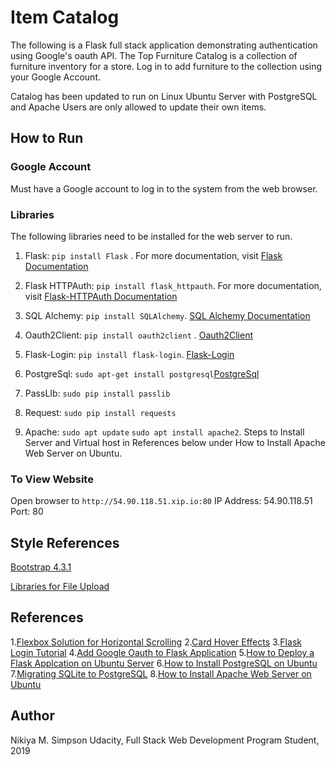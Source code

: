 # Item Catalog
The following is a Flask full stack application demonstrating authentication using Google's oauth API.
The Top Furniture Catalog is a collection of furniture inventory for a store. Log in to add furniture to the collection using
your Google Account.

Catalog has been updated to run on Linux Ubuntu Server with PostgreSQL and Apache
Users are only allowed to update their own items.

## How to Run
### Google Account
Must have a Google account to log in to the system from the web browser.

### Libraries
The following libraries need to be installed for the web server to run.
1. Flask: `pip install Flask` . For more documentation, visit [Flask Documentation](http://flask.pocoo.org/docs/1.0/installation/)
2. Flask HTTPAuth: `pip install flask_httpauth`. For more documentation, visit [Flask-HTTPAuth Documentation](https://flask-httpauth.readthedocs.io/en/latest/)

3. SQL Alchemy: `pip install SQLAlchemy`. [SQL Alchemy Documentation](https://pypi.org/project/SQLAlchemy/)
4. Oauth2Client: `pip install oauth2client` . [Oauth2Client](https://pypi.org/project/oauth2client/)
5. Flask-Login: `pip install flask-login`. [Flask-Login](https://flask-login.readthedocs.io/en/latest/#flask_login.LoginManager)
6. PostgreSql: `sudo apt-get install postgresql`[PostgreSql](https://www.godaddy.com/garage/how-to-install-postgresql-on-ubuntu-14-04/)
7. PassLIb: `sudo pip install passlib`
8. Request: `sudo pip install requests`
9. Apache: `sudo apt update` `sudo apt install apache2`. Steps to Install Server and Virtual host in References below under How to Install Apache Web Server on Ubuntu.

### To View Website
Open browser to `http://54.90.118.51.xip.io:80`
IP Address: 54.90.118.51
Port: 80

## Style References
[Bootstrap 4.3.1](https://getbootstrap.com/docs/4.3/layout/overview/)

[Libraries for File Upload](http://flask.pocoo.org/docs/1.0/patterns/fileuploads/)

## References
1.[Flexbox Solution for Horizontal Scrolling](https://codeburst.io/how-to-create-horizontal-scrolling-containers-d8069651e9c6)
2.[Card Hover Effects](https://codepen.io/jasonheecs/pen/GNNwpZ)
3.[Flask Login Tutorial](https://blog.miguelgrinberg.com/post/the-flask-mega-tutorial-part-v-user-logins)
4.[Add Google Oauth to Flask Application](https://medium.com/@bittu/add-google-oauth2-login-in-your-flask-web-app-9f455695341e)
5.[How to Deploy a Flask Applcation on Ubuntu Server](https://www.digitalocean.com/community/tutorials/how-to-deploy-a-flask-application-on-an-ubuntu-vps)
6.[How to Install PostgreSQL on Ubuntu](https://www.digitalocean.com/community/tutorials/how-to-install-and-use-postgresql-on-ubuntu-16-04)
7.[Migrating SQLite to PostgreSQL](https://tutorialinux.com/today-learned-migrating-sqlite-postgres-easy-sequel/)
8.[How to Install Apache Web Server on Ubuntu](https://www.digitalocean.com/community/tutorials/how-to-install-the-apache-web-server-on-ubuntu-18-04-quickstart)

## Author
Nikiya M. Simpson
Udacity, Full Stack Web Development Program Student, 2019
